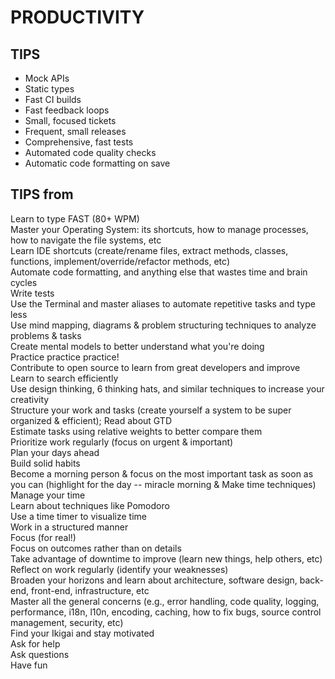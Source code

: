 # PRODUCTIVITY

## TIPS

-   Mock APIs
-   Static types
-   Fast CI builds
-   Fast feedback loops
-   Small, focused tickets
-   Frequent, small releases
-   Comprehensive, fast tests
-   Automated code quality checks
-   Automatic code formatting on save

## TIPS from

Learn to type FAST (80+ WPM)  
Master your Operating System: its shortcuts, how to manage processes, how to navigate the file systems, etc  
Learn IDE shortcuts (create/rename files, extract methods, classes, functions, implement/override/refactor methods, etc)  
Automate code formatting, and anything else that wastes time and brain cycles  
Write tests  
Use the Terminal and master aliases to automate repetitive tasks and type less  
Use mind mapping, diagrams & problem structuring techniques to analyze problems & tasks  
Create mental models to better understand what you're doing  
Practice practice practice!  
Contribute to open source to learn from great developers and improve  
Learn to search efficiently  
Use design thinking, 6 thinking hats, and similar techniques to increase your creativity  
Structure your work and tasks (create yourself a system to be super organized & efficient); Read about GTD  
Estimate tasks using relative weights to better compare them  
Prioritize work regularly (focus on urgent & important)  
Plan your days ahead  
Build solid habits  
Become a morning person & focus on the most important task as soon as you can (highlight for the day -- miracle morning & Make time techniques)  
Manage your time  
Learn about techniques like Pomodoro  
Use a time timer to visualize time  
Work in a structured manner  
Focus (for real!)  
Focus on outcomes rather than on details  
Take advantage of downtime to improve (learn new things, help others, etc)  
Reflect on work regularly (identify your weaknesses)  
Broaden your horizons and learn about architecture, software design, back-end, front-end, infrastructure, etc  
Master all the general concerns (e.g., error handling, code quality, logging, performance, i18n, l10n, encoding, caching, how to fix bugs, source control management, security, etc)  
Find your Ikigai and stay motivated  
Ask for help  
Ask questions  
Have fun
